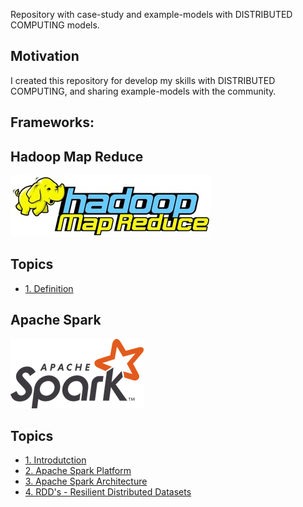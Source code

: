 Repository with case-study and example-models with DISTRIBUTED COMPUTING models.

## Motivation

I created this repository for develop my skills with DISTRIBUTED COMPUTING, and sharing example-models with the community.

## Frameworks:

## Hadoop Map Reduce
![img](https://github.com/daniellj/DistributedComputing/blob/master/HadoopMapReduce/Concepts/img/hadoop_map_reduce_logo.png)

## Topics
<!-- toc -->
* [1. Definition](https://github.com/daniellj/DistributedComputing/blob/master/HadoopMapReduce/Concepts/Introduction.md)

## Apache Spark
![img](https://github.com/daniellj/DistributedComputing/blob/master/ApacheSpark/Concepts/img/apache_spark_logo.png)

## Topics
<!-- toc -->
* [1. Introdutction](https://github.com/daniellj/DistributedComputing/blob/master/ApacheSpark/Concepts/Introduction.md#1-introdutction)
* [2. Apache Spark Platform](https://github.com/daniellj/DistributedComputing/blob/master/ApacheSpark/Concepts/Introduction.md#2-apache-spark-platform)
* [3. Apache Spark Architecture](https://github.com/daniellj/DistributedComputing/blob/master/ApacheSpark/Concepts/Introduction.md#3-apache-spark-architecture)
* [4. RDD's - Resilient Distributed Datasets](https://github.com/daniellj/DistributedComputing/blob/master/ApacheSpark/Concepts/Introduction.md#4-rdds---resilient-distributed-datasets)
